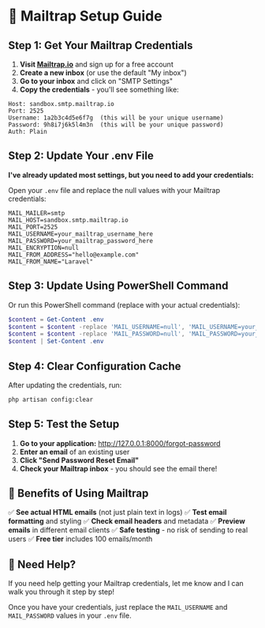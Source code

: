 # 📧 Mailtrap Setup Guide

## Step 1: Get Your Mailtrap Credentials

1. **Visit [Mailtrap.io](https://mailtrap.io)** and sign up for a free account
2. **Create a new inbox** (or use the default "My inbox")
3. **Go to your inbox** and click on "SMTP Settings"
4. **Copy the credentials** - you'll see something like:

```
Host: sandbox.smtp.mailtrap.io
Port: 2525
Username: 1a2b3c4d5e6f7g  (this will be your unique username)
Password: 9h8i7j6k5l4m3n  (this will be your unique password)
Auth: Plain
```

## Step 2: Update Your .env File

**I've already updated most settings, but you need to add your credentials:**

Open your `.env` file and replace the null values with your Mailtrap credentials:

```env
MAIL_MAILER=smtp
MAIL_HOST=sandbox.smtp.mailtrap.io
MAIL_PORT=2525
MAIL_USERNAME=your_mailtrap_username_here
MAIL_PASSWORD=your_mailtrap_password_here
MAIL_ENCRYPTION=null
MAIL_FROM_ADDRESS="hello@example.com"
MAIL_FROM_NAME="Laravel"
```

## Step 3: Update Using PowerShell Command

Or run this PowerShell command (replace with your actual credentials):

```powershell
$content = Get-Content .env
$content = $content -replace 'MAIL_USERNAME=null', 'MAIL_USERNAME=your_username_here'
$content = $content -replace 'MAIL_PASSWORD=null', 'MAIL_PASSWORD=your_password_here'
$content | Set-Content .env
```

## Step 4: Clear Configuration Cache

After updating the credentials, run:

```bash
php artisan config:clear
```

## Step 5: Test the Setup

1. **Go to your application:** http://127.0.0.1:8000/forgot-password
2. **Enter an email** of an existing user
3. **Click "Send Password Reset Email"**
4. **Check your Mailtrap inbox** - you should see the email there!

## 🎯 Benefits of Using Mailtrap

✅ **See actual HTML emails** (not just plain text in logs)
✅ **Test email formatting** and styling
✅ **Check email headers** and metadata
✅ **Preview emails** in different email clients
✅ **Safe testing** - no risk of sending to real users
✅ **Free tier** includes 100 emails/month

## 🚨 Need Help?

If you need help getting your Mailtrap credentials, let me know and I can walk you through it step by step!

Once you have your credentials, just replace the `MAIL_USERNAME` and `MAIL_PASSWORD` values in your `.env` file. 